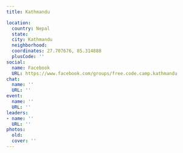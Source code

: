 ```yaml
---
title: Kathmandu

location:
  country: Nepal
  state: 
  city: Kathmandu
  neighborhood: 
  coordinates: 27.707676, 85.314888
  plusCode: ''
social:
  name: Facebook
  URL: https://www.facebook.com/groups/free.code.camp.kathmandu
chat:
  name: ''
  URL: ''
event:
  name: ''
  URL: ''
leaders:
- name: ''
  URL: ''
photos:
  old: 
  cover: ''
---
```

